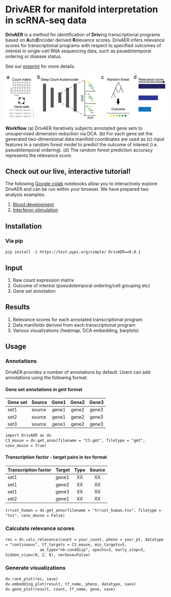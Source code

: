 # DrivAER for manifold interpretation in scRNA-seq data
**DrivAER** is a method for identification of **Driv**ing transcriptional programs based on **A**uto**E**ncoder derived **R**elevance scores. 
DrivAER infers relevance scores for transcriptional programs with respect to specified outcomes of interest in single-cell RNA sequencing data, such as psuedotemporal ordering or disease status.

See our [preprint](https://www.biorxiv.org/content/10.1101/864165v1) for more details.

<p align="center"> 
<img src="Figure1.PNG">
</p>

**Workflow** (a) DrivAER iteratively subjects annotated gene sets to unsupervised dimension reduction via DCA. (b) For each gene set the generated two-dimensional data manifold coordinates are used as (c) input features in a random forest model to predict the outcome of interest (i.e. pseudotemporal ordering). (d) The random forest prediction accuracy represents the relevance score. 

## Check out our live, interactive tutorial!
The following [Google colab](https://colab.research.google.com/) notebooks allow you to interactively explore DrivAER and can be run within your browser. We have prepared two analysis examples:
1. [Blood development](https://colab.research.google.com/github/lkmklsmn/DrivAER/blob/master/Tutorial/DrivAER%20-%20blood%20development)
2. [Interferon stimulation](https://colab.research.google.com/github/lkmklsmn/DrivAER/blob/master/Tutorial/DrivAER%20-%20interferon%20stimulation)

## Installation
### Via pip
	pip install -i https://test.pypi.org/simple/ DrivAER==0.0.1

## Input
1. Raw count expression matrix
2. Outcome of interest (pseudotemporal ordering/cell grouping etc)
3. Gene set annotation

## Results
1. Relevance scores for each annotated transcriptional program
2. Data manifolds derived from each transcriptional program
3. Various visualizations (heatmap, DCA embedding, barplots)

## Usage

### Annotations
DrivAER provides a number of annotations by default. Users can add annotations using the following format:
#### Gene set annotations in gmt format
| Gene set | Source | Gene1 | Gene2 | Gene3|
| ---------- | ---------- |  :----:  |  :----:  |  :----:  | 
| set1 | source | gene1 | gene2 | gene3 |
| set2 | source | gene1 | gene2 | gene3 |
| set3 | source | gene1 | gene2 | gene3 |
	import DrivAER as dv
	C3_mouse = dv.get_anno(filename = "C3.gmt", filetype = "gmt", conv_mouse = True)
#### Transcription factor - target pairs in tsv format
| Transcription factor | Target | Type | Source|
| ---------- | ---------- |  :----:  |  :----:  | 
| set1 | gene1 | XX | XX |
| set1 | gene2 | XX | XX |
| set1 | gene3 | XX | XX |
| set2 | gene1 | XX | XX |
	trrust_human = dv.get_anno(filename = "trrust_human.tsv", filetype = "tsv", conv_mouse = False)
### Calculate relevance scores
	res = dv.calc_relevance(count = your_count, pheno = your_pt, datatype = "continuous", tf_targets = C3_mouse, min_targets=5,
                   ae_type="nb-conddisp", epochs=3, early_stop=3, hidden_size=(8, 2, 8), verbose=False)
### Generate visualizations
	dv.rank_plot(res, save)
	dv.embedding_plot(result, tf_name, pheno, datatype, save)
	dv.gene_plot(result, count, tf_name, gene, save)
